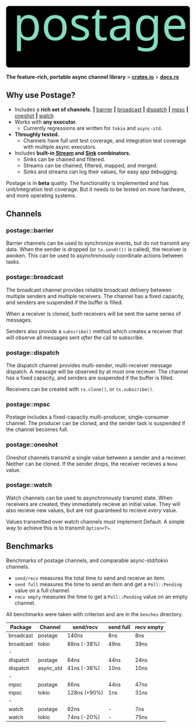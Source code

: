 <img width=950 src="./readme/postage-banner.svg">

**The feature-rich, portable async channel library** \> **[crates.io](https://crates.io/crates/postage)** \> **[docs.rs](https://docs.rs/postage/)**

## Why use Postage?
- Includes a **rich set of channels.**
  **|** [barrier](https://docs.rs/postage/latest/postage/barrier/index.html)
  **|** [broadcast](https://docs.rs/postage/latest/postage/broadcast/index.html)
  **|** [dispatch](https://docs.rs/postage/latest/postage/dispatch/index.html) 
  **|** [mpsc](https://docs.rs/postage/latest/postage/mpsc/index.html) 
  **|** [oneshot](https://docs.rs/postage/latest/postage/oneshot/index.html) 
  **|** [watch](https://docs.rs/postage/latest/postage/watch/index.html) 
- Works with **any executor.**
  - Currently regressions are written for `tokio` and `async-std`.
- **Throughly tested.**  
  - Channels have full unit test coverage, and integration test coverage with multiple async executors.
- Includes **built-in [Stream](https://docs.rs/postage/latest/postage/stream/trait.Stream.html) and [Sink](https://docs.rs/postage/latest/postage/sink/trait.Sink.html) combinators.** 
  - Sinks can be chained and filtered.
  - Streams can be chained, filtered, mapped, and merged.
  - Sinks and streams can log their values, for easy app debugging.

Postage is in **beta** quality.  The functionality is implemented and has unit/integration test coverage.  But it needs to be tested on more hardware, and more operating systems.

## Channels
### postage::barrier
Barrier channels can be used to synchronize events, but do not transmit any data.  When the sender is dropped (or `tx.send(())` is called), the receiver is awoken.  This can be used to asynchronously coordinate actions between tasks.

### postage::broadcast
The broadcast channel provides reliable broadcast delivery between multiple senders and multiple receivers.  The channel has a fixed capacity, and senders are suspended if the buffer is filled.

When a receiver is cloned, both receivers will be sent the same series of messages.

Senders also provide a `subscribe()` method which creates a receiver that will observe all messages sent *after* the call to subscribe.

### postage::dispatch
The dispatch channel provides multi-sender, multi-receiver message dispatch.  A message will be observed by at most one reciever.  The channel has a fixed capacity, and senders are suspended if the buffer is filled.

Receivers can be created with `rx.clone()`, or `tx.subscribe()`.

### postage::mpsc
Postage includes a fixed-capacity multi-producer, single-consumer channel.  The producer can be cloned, and the sender task is suspended if the channel becomes full.

### postage::oneshot
Oneshot channels transmit a single value between a sender and a reciever.  Neither can be cloned.  If the sender drops, the receiver recieves a `None` value.

### postage::watch
Watch channels can be used to asynchronously transmit state.  When receivers are created, they immediately recieve an initial value.  They will also recieve new values, but are not guaranteed to recieve *every* value.

Values transmitted over watch channels must implement Default.  A simple way to achieve this is to transmit `Option<T>`.

## Benchmarks
Benchmarks of postage channels, and comparable async-std/tokio channels. 

- `send/recv` measures the total time to send and receive an item.
- `send full` measures the time to send an item and get a `Poll::Pending` value on a full channel.
- `recv empty` measures the time to get a `Poll::Pending` value on an empty channel.

All benchmarks were taken with criterion and are in the `benches` directory.

| Package   | Channel   | send/recv    | send full | recv empty |
| --------- | --------- | ------------ | --------- | ---------- |
| broadcast | postage   | 140ns        | 8ns       | 8ns        |
| broadcast | tokio     | 88ns (-38%)  | 49ns      | 39ns       |
| -         |           |              |           |            |
| dispatch  | postage   | 64ns         | 44ns      | 24ns       |
| dispatch  | async_std | 41ns (-36%)  | 10ns      | 10ns       |
| -         |           |              |           |            |
| mpsc      | postage   | 66ns         | 44ns      | 47ns       |
| mpsc      | tokio     | 128ns (+90%) | 1ns       | 31ns       |
| -         |           |              |           |            |
| watch     | postage   | 92ns         | -         | 7ns        |
| watch     | tokio     | 74ns (-20%)  | -         | 75ns       |
